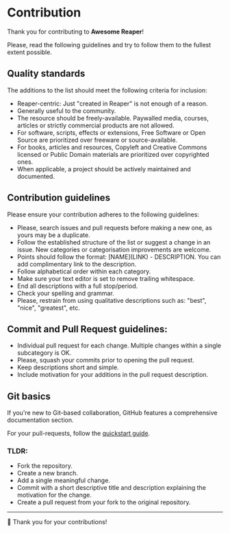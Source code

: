 # Contribution

Thank you for contributing to **Awesome Reaper**!

Please, read the following guidelines and try to follow them to the fullest extent possible.

## Quality standards

The additions to the list should meet the following criteria for inclusion:

* Reaper-centric: Just "created in Reaper" is not enough of a reason.
* Generally useful to the community.
* The resource should be freely-available. Paywalled media, courses, articles or strictly commercial products are not allowed.
* For software, scripts, effects or extensions, Free Software or Open Source are prioritized over freeware or source-available.
* For books, articles and resources, Copyleft and Creative Commons licensed or Public Domain materials are prioritized over copyrighted ones.
* When applicable, a project should be actively maintained and documented.

## Contribution guidelines

Please ensure your contribution adheres to the following guidelines:

* Please, search issues and pull requests before making a new one, as yours may be a duplicate.
* Follow the established structure of the list or suggest a change in an issue. New categories or categorisation improvements are welcome.
* Points should follow the format: \[NAME\]\(LINK\) - DESCRIPTION. You can add complimentary link to the description.
* Follow alphabetical order within each category.
* Make sure your text editor is set to remove trailing whitespace.
* End all descriptions with a full stop/period.
* Check your spelling and grammar.
* Please, restrain from using qualitative descriptions such as: "best", "nice", "greatest", etc.

## Commit and Pull Request guidelines:

* Individual pull request for each change. Multiple changes within a single subcategory is OK.
* Please, squash your commits prior to opening the pull request.
* Keep descriptions short and simple.
* Include motivation for your additions in the pull request description.

## Git basics

If you're new to Git-based collaboration, GitHub features a comprehensive documentation section.

For your pull-requests, follow the [quickstart guide](https://docs.github.com/en/get-started/quickstart/contributing-to-projects).

### TLDR:

- Fork the repository.
- Create a new branch.
- Add a single meaningful change.
- Commit with a short descriptive title and description explaining the motivation for the change.
- Create a pull request from your fork to the original repository.

----

🙏 Thank you for your contributions!
